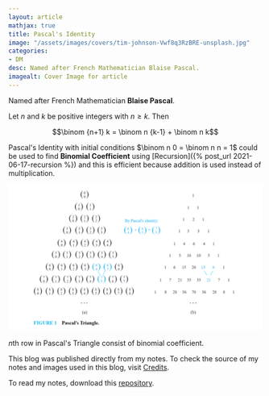 ```yaml
---
layout: article
mathjax: true
title: Pascal's Identity
image: "/assets/images/covers/tim-johnson-Vwf8q3RzBRE-unsplash.jpg"
categories:
- DM
desc: Named after French Mathematician Blaise Pascal. 
imagealt: Cover Image for article
---
```


Named after French Mathematician <b>Blaise Pascal</b>.

Let $n$ and $k$ be positive integers with $n \ge k$. Then
































































































































































































































































































































































































$$\binom {n+1} k = \binom n {k-1} + \binom n k$$

































































































































































































































































































































































































Pascal's Identity with initial conditions $\binom n 0 = \binom n n = 1$ could be used to find <b>Binomial Coefficient</b> using [Recursion]({% post_url 2021-06-17-recursion %}) and this is efficient because addition is used instead of multiplication.

































































































































































































































































































































































































<img src="../assets/images/posts/Pasted image 20210619091229.png"/>

$n$th row in Pascal's Triangle consist of binomial coefficient.

































































































































































































































































































































































































This blog was published directly from my notes.
To check the source of my notes and images used in this blog, visit <a href="/credits.html" target="_blank">Credits</a>.

To read my notes, download this <a href="https://github.com/bovem/CS" target="blank">repository</a>.